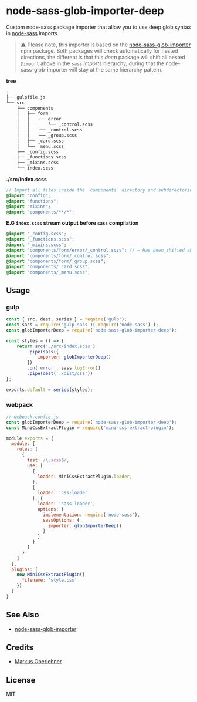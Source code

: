 # node-sass-glob-importer-deep

Custom node-sass package importer that allow you to use deep glob syntax in [node-sass](https://www.npmjs.com/package/node-sass) imports.<br />

> ⚠ Please note, this importer is based on the [node-sass-glob-importer](https://www.npmjs.com/package/node-sass-glob-importer) npm package.
Both packages will check automatically for nested directions, the different is that this *deep* package will shift all nested `@import` above in the `sass` *imports* hierarchy, during that the node-sass-glob-importer will stay at the same hierarchy pattern.

**tree**
```bash
.
├── gulpfile.js
└── src
    ├── components
    │   ├── form
    │   │   ├── error
    │   │   │   └── _control.scss
    │   │   ├── _control.scss
    │   │   └── _group.scss
    │   ├── _card.scss
    │   └── _menu.scss
    ├── _config.scss
    ├── _functions.scss
    ├── _mixins.scss
    └── index.scss
```

**./src/index.scss**
```scss
// Import all files inside the `components` directory and subdirectories and their subdirectories children and so on...
@import "config";
@import "functions";
@import "mixins";
@import "components/**/*";
```

**E.G `index.scss` stream output before `sass` compilation**
```scss
@import "_config.scss";
@import "_functions.scss";
@import "_mixins.scss";
@import "components/form/error/_control.scss"; // ← Has been shifted above in the SASS imports stack hierarchy 
@import "components/form/_control.scss";
@import "components/form/_group.scss";
@import "components/_card.scss";
@import "components/_menu.scss";
```

## Usage

### gulp
```js
const { src, dest, series } = require('gulp');
const sass = require('gulp-sass')( require('node-sass') );
const globImporterDeep = require('node-sass-glob-importer-deep');

const styles = () => {
    return src('./src/index.scss')
        .pipe(sass({
            importer: globImporterDeep()
        })
        .on('error', sass.logError))
        .pipe(dest('./dist/css'))
};

exports.default = series(styles);

```

### webpack

```js
// webpack.config.js
const globImporterDeep = require('node-sass-glob-importer-deep');
const MiniCssExtractPlugin = require('mini-css-extract-plugin');

module.exports = {
  module: {
    rules: [
      {
        test: /\.scss$/,
        use: [
          {
            loader: MiniCssExtractPlugin.loader,
          },
          {
            loader: 'css-loader'
          }, {
            loader: 'sass-loader',
            options: {
              implementation: require('node-sass'),
              sassOptions: {
                importer: globImporterDeep()
              }
            }
          }
        ]
      }
    ]
  },
  plugins: [
    new MiniCssExtractPlugin({
      filename: 'style.css'
    })
  ]
}
```

## See Also

- [node-sass-glob-importer](https://github.com/maoberlehner/node-sass-magic-importer/tree/master/packages/node-sass-glob-importer)

## Credits

- [Markus Oberlehner](https://markus.oberlehner.net/)

## License

MIT